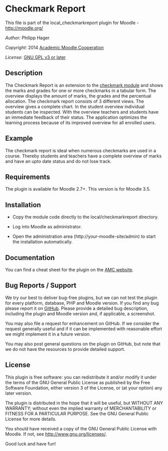 Checkmark Report
================

This file is part of the local_checkmarkreport plugin for Moodle - <http://moodle.org/>

*Author:*    Philipp Hager

*Copyright:* 2014 [Academic Moodle Cooperation](http://www.academic-moodle-cooperation.org)

*License:*   [GNU GPL v3 or later](http://www.gnu.org/copyleft/gpl.html)


Description
-----------

The Checkmark Report is an extension to the [checkmark
module](http://www.academic-moodle-cooperation.org/en/modules/checkmark/) and shows the marks and
grades for one or more checkmarks in a tabular form. The overview displays the amount of marks, the
grades and the percentual allocation. The checkmark report consists of 3 different views. The
overview gives a complete chart. In the student overview individual students can be inspected. With
the overview teachers and students have an immediate feedback of their status. The application
optimizes the learning process because of its improved overview for all enrolled users.


Example
-------

The checkmark report is ideal when numerous checkmarks are used in a course. Thereby students and
teachers have a complete overview of marks and have an upto date status and do not lose track.


Requirements
------------

The plugin is available for Moodle 2.7+. This version is for Moodle 3.5.


Installation
------------

* Copy the module code directly to the local/checkmarkreport directory.

* Log into Moodle as administrator.

* Open the administration area (http://your-moodle-site/admin) to start the installation
  automatically.


Documentation
-------------

You can find a cheat sheet for the plugin on the [AMC website](
http://www.academic-moodle-cooperation.org/en/modules/checkmark-report/).


Bug Reports / Support
---------------------

We try our best to deliver bug-free plugins, but we can not test the plugin for every platform,
database, PHP and Moodle version. If you find any bug please report it on
[GitHub](https://github.com/academic-moodle-cooperation/moodle-local_checkmarkreport/issues).
Please provide a detailed bug description, including the plugin and Moodle version and, if
applicable, a screenshot.

You may also file a request for enhancement on GitHub. If we consider the request generally useful
and if it can be implemented with reasonable effort we might implement it in a future version.

You may also post general questions on the plugin on GitHub, but note that we do not have the
resources to provide detailed support.


License
-------

This plugin is free software: you can redistribute it and/or modify it under the terms of the GNU
General Public License as published by the Free Software Foundation, either version 3 of the
License, or (at your option) any later version.

The plugin is distributed in the hope that it will be useful, but WITHOUT ANY WARRANTY; without
even the implied warranty of MERCHANTABILITY or FITNESS FOR A PARTICULAR PURPOSE. See the GNU
General Public License for more details.

You should have received a copy of the GNU General Public License with Moodle. If not, see
<http://www.gnu.org/licenses/>.


Good luck and have fun!
